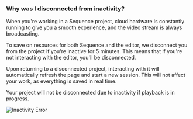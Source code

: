 ### Why was I disconnected from inactivity?

When you're working in a Sequence project, cloud hardware is constantly running to give you a smooth experience, and the video stream is always broadcasting. 

To save on resources for both Sequence and the editor, we disconnect you from the project if you're inactive for 5 minutes. This means that if you're not interacting with the editor, you'll be disconnected.

Upon returning to a disconnected project, interacting with it will automatically refresh the page and start a new session. This will not affect your work, as everything is saved in real time.

Your project will not be disconnected due to inactivity if playback is in progress. 

![Inactivity Error](/static/faq/disconnected-inactivity.png)